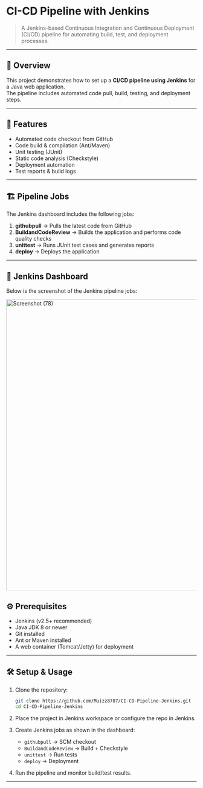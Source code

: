 # CI-CD Pipeline with Jenkins

> A Jenkins-based Continuous Integration and Continuous Deployment (CI/CD) pipeline for automating build, test, and deployment processes.

---

## 📌 Overview

This project demonstrates how to set up a **CI/CD pipeline using Jenkins** for a Java web application.  
The pipeline includes automated code pull, build, testing, and deployment steps.

---

## 🚀 Features

- Automated code checkout from GitHub  
- Code build & compilation (Ant/Maven)  
- Unit testing (JUnit)  
- Static code analysis (Checkstyle)  
- Deployment automation  
- Test reports & build logs  

---

## 🏗️ Pipeline Jobs

The Jenkins dashboard includes the following jobs:

1. **githubpull** → Pulls the latest code from GitHub  
2. **BuildandCodeReview** → Builds the application and performs code quality checks  
3. **unittest** → Runs JUnit test cases and generates reports  
4. **deploy** → Deploys the application  

---

## 📸 Jenkins Dashboard

Below is the screenshot of the Jenkins pipeline jobs:

<img width="1366" height="768" alt="Screenshot (78)" src="https://github.com/user-attachments/assets/e9939fde-b5b0-4af4-90b8-5d0c7ce38bbd" />

## ⚙️ Prerequisites

- Jenkins (v2.5+ recommended)  
- Java JDK 8 or newer  
- Git installed  
- Ant or Maven installed  
- A web container (Tomcat/Jetty) for deployment  

---

## 🛠️ Setup & Usage

1. Clone the repository:

    ```bash
    git clone https://github.com/Muizz8787/CI-CD-Pipeline-Jenkins.git
    cd CI-CD-Pipeline-Jenkins
    ```

2. Place the project in Jenkins workspace or configure the repo in Jenkins.

3. Create Jenkins jobs as shown in the dashboard:  
   - `githubpull` → SCM checkout  
   - `BuildandCodeReview` → Build + Checkstyle  
   - `unittest` → Run tests  
   - `deploy` → Deployment  

4. Run the pipeline and monitor build/test results.  

---



